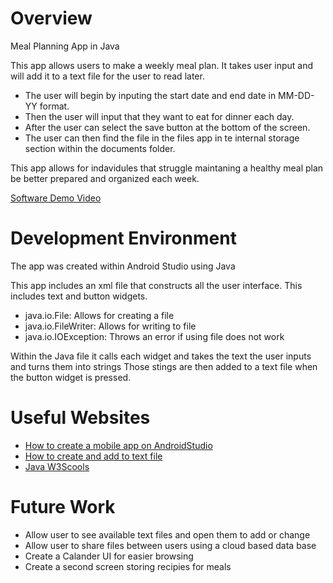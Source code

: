 # Overview

Meal Planning App in Java

This app allows users to make a weekly meal plan. It takes user input and will add it to a text file for the user to read later. 
- The user will begin by inputing the start date and end date in MM-DD-YY format.
- Then the user will input that they want to eat for dinner each day.
- After the user can select the save button at the bottom of the screen. 
- The user can then find the file in the files app in te internal storage section within the documents folder.

This app allows for indavidules that struggle maintaning a healthy meal plan be better prepared and organized each week. 

[Software Demo Video](http://youtube.link.goes.here)

# Development Environment

The app was created within Android Studio using Java

This app includes an xml file that constructs all the user interface. 
This includes text and button widgets.

- java.io.File: Allows for creating a file
- java.io.FileWriter: Allows for writing to file
- java.io.IOException: Throws an error if using file does not work

Within the Java file it calls each widget and takes the text the user inputs and turns them into strings
Those stings are then added to a text file when the button widget is pressed.

# Useful Websites

* [How to create a mobile app on AndroidStudio](https://www.youtube.com/watch?v=uPkjgVv5Ioc)
* [How to create and add to text file](https://stackoverflow.com/questions/8152125/how-to-create-text-file-and-insert-data-to-that-file-on-android)
* [Java W3Scools](https://www.w3schools.com/java/default.asp)

# Future Work

* Allow user to see available text files and open them to add or change
* Allow user to share files between users using a cloud based data base
* Create a Calander UI for easier browsing
* Create a second screen storing recipies for meals

